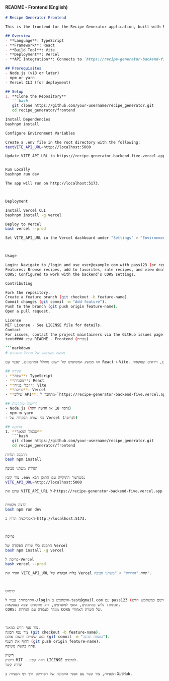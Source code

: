 

#### README - Frontend (English)

```markdown
# Recipe Generator Frontend

This is the frontend for the Recipe Generator application, built with React and Vite. It provides a user interface for authentication, recipe browsing, favorites, ratings, and deals.

## Overview
- **Language**: TypeScript
- **Framework**: React
- **Build Tool**: Vite
- **Deployment**: Vercel
- **API Integration**: Connects to `https://recipe-generator-backend-five.vercel.app/api`

## Prerequisites
- Node.js (v18 or later)
- npm or yarn
- Vercel CLI (for deployment)

## Setup
1. **Clone the Repository**
   ```bash
   git clone https://github.com/your-username/recipe_generator.git
   cd recipe_generator/frontend

Install Dependencies
bashnpm install

Configure Environment Variables

Create a .env file in the root directory with the following:
textVITE_API_URL=http://localhost:5000

Update VITE_API_URL to https://recipe-generator-backend-five.vercel.app for production.


Run Locally
bashnpm run dev

The app will run on http://localhost:5173.



Deployment

Install Vercel CLI
bashnpm install -g vercel

Deploy to Vercel
bash vercel --prod

Set VITE_API_URL in the Vercel dashboard under "Settings" > "Environment Variables".



Usage

Login: Navigate to /login and use user@example.com with pass123 (or register a new user).
Features: Browse recipes, add to favorites, rate recipes, and view deals.
CORS: Configured to work with the backend’s CORS settings.

Contributing

Fork the repository.
Create a feature branch (git checkout -b feature-name).
Commit changes (git commit -m "Add feature").
Push to the branch (git push origin feature-name).
Open a pull request.

License
MIT License - See LICENSE file for details.
Contact
For issues, contact the project maintainers via the GitHub issues page.
text#### קובץ README - Frontend (עברית)

```markdown
# ממשק משתמש של מחולל מתכונים

זהו ממשק המשתמש של יישום מחולל המתכונים, שבנוי עם React ו-Vite. הוא מספק ממשק משתמש לאימות, גלישה במתכונים, מועדפים, דירוגים ועסקאות.

## סקירה
- **שפה**: TypeScript
- **מסגרת**: React
- **כלי בנייה**: Vite
- **פריסה**: Vercel
- **שילוב API**: מתחבר ל-`https://recipe-generator-backend-five.vercel.app/api`

## דרישות מוקדמות
- Node.js (גרסה 18 או חדשה יותר)
- npm או yarn
- כלי שורת הפקודה של Vercel (לפריסה)

## התקנה
1. **שכפול המאגר**
   ```bash
   git clone https://github.com/your-username/recipe_generator.git
   cd recipe_generator/frontend

התקנת תלויות
bash npm install

הגדרת משתני סביבה

צור קובץ .env בשרשור התיקייה עם התוכן הבא:
VITE_API_URL=http://localhost:5000

עדכן את VITE_API_URL ל-https://recipe-generator-backend-five.vercel.app עבור ייצור.


הרצה מקומית
bash npm run dev

האפליקציה תרוץ ב-http://localhost:5173.



פריסה

התקנת כלי שורת הפקודה של Vercel
bash npm install -g vercel

פריסה ל-Vercel
bash vercel --prod

הגדר את VITE_API_URL בלוח הבקרה של Vercel תחת "הגדרות" > "משתני סביבה".



שימוש

התחברות: עבור ל-/login והשתמש ב-test@gmail.com עם pass123 (או הרשם כמשתמש חדש).
תכונות: גלוש במתכונים, הוסף למועדפים, דרג מתכונים וצפה בעסקאות.
CORS: מוגדר לעבודה עם הגדרות CORS של השרת האחורי.



צור ענף חדש במאגר.
צור ענף תכונה (git checkout -b feature-name).
בצע שינויים ורשום אותם (git commit -m "הוספת תכונה").
דחוף את הענף (git push origin feature-name).
פתח בקשת משיכה.

רישיון
רישיון MIT - ראה קובץ LICENSE לפרטים.
יצירת קשר

לבעיות, צור קשר עם אנשי התמיכה של הפרויקט דרך דף הבעיות ב-GitHub.
